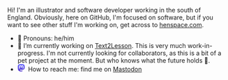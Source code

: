Hi!
I'm an illustrator and software developer working in the south of England.
Obviously, here on GitHub, I'm focused on software, but if you want to see other stuff I'm working on, get across to [henspace.com](https://henspace.com).

- 👦 Pronouns: he/him
- 🔨 I’m currently working on [Text2Lesson](https://github.com/henspace/text2lesson). This is very much work-in-progress.
I'm not currently looking for collaborators, as this is a bit of a pet project at the moment. But who knows what the future holds 😬.
- ![Mastodon purple logo](/images/mastodon-logo-purple_16.png) &nbsp;How to reach me: find me on [Mastodon](https://sunny.garden/@henspace)

